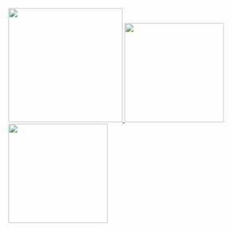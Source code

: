 <a href="/">
  <img height="230em" src="https://github-profile-summary-cards.vercel.app/api/cards/profile-details?username=cowbeer&theme=github">
  <img height="200em" src="https://github-readme-stats.vercel.app/api?username=cowbeer&show_icons=true&include_all_commits=true&count_private=true" />
  <img height="200em" src="https://github-readme-stats.vercel.app/api/top-langs?username=cowbeer&layout=compact&exclude_repo=Android_Homework,rinchannowww.github.io&langs_count=8" />
</a>
